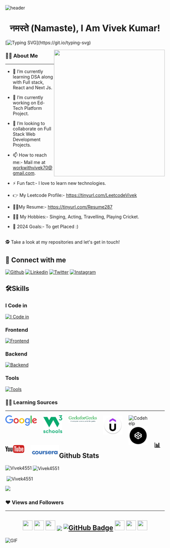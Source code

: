 ![header](https://user-images.githubusercontent.com/121122397/216614878-411f6178-defa-4330-ba48-16db1cc92830.png)


<h1 align="center">
नमस्ते (Namaste), I Am Vivek Kumar!<br>
</h1>

<p align="center">

[![Typing SVG](https://readme-typing-svg.demolab.com?font=Fira+Code&pause=700&width=1100&center=true&lines=Welcome+To+My+Github+Profile;FullStack+Web+Developer;Computer+Science+Engineer;Let's+Connect+To+Build+Future.)](https://git.io/typing-svg)
 </p>

<img align="right" width="350" height="400" src="https://octodex.github.com/images/daftpunktocat-thomas.gif">


### 🙋‍♂️ About Me
<hr/>

- 🌱 I’m currently learning DSA along with Full stack, React and Next Js.

- 🔭 I’m currently working on Ed-Tech Platform Project.
  
- 👯 I’m looking to collaborate on Full Stack Web Development Projects.
  
- 📫 How to reach me:- Mail me at workwithvivek70@gmail.com.
  
- ⚡ Fun fact:- I love to learn new technologies.
  
- 👉 My Leetcode Profile:- https://tinyurl.com/LeetcodeVivek 

- 🙌🏽My Resume:- https://tinyurl.com/Resume287

- 🕺🏼 My Hobbies:- Singing, Acting, Travelling, Playing Cricket.

- 🥅 2024 Goals:- To get Placed :)
  
<br>
🕵 Take a look at my repositories and let's get in touch!<br>

## 🚀 Connect with me
[![Github](https://skillicons.dev/icons?i=github)](https://github.com/Vivek4551)
[![Linkedin](https://skillicons.dev/icons?i=linkedin)](https://www.linkedin.com/in/vivek287/)
[![Twitter](https://skillicons.dev/icons?i=twitter)](https://twitter.com/Vivek_4551)
[![Instagram](https://skillicons.dev/icons?i=instagram)](https://www.instagram.com/ig.vivek02/)

## 🛠️Skills
### I Code in

[![I Code in](https://skillicons.dev/icons?i=c,cpp,python,java,kotlin,js)](https://github.com/Vivek4551)

<!-- ### Web Development
[![Frontend](https://skillicons.dev/icons?i=html,css,bootstrap,tailwind,sass,js,ts,nodejs,express,mongo,react,redux,angular)]() -->

### Frontend
[![Frontend](https://skillicons.dev/icons?i=html,css,bootstrap,tailwind,sass,js,ts,react,redux,angular,figma)](https://github.com/Vivek4551)

### Backend
[![Backend](https://skillicons.dev/icons?i=nodejs,express,mongo,mysql,firebase,appwrite,aws,gcp)](https://github.com/Vivek4551)

### Tools
[![Tools](https://skillicons.dev/icons?i=git,github,linux,androidstudio,docker,vscode,idea,md,ps)](https://github.com/Vivek4551)
<br>

### 🫶🏾 Learning Sources

<hr/>

<img align="left" alt="Google" width="100px" style="margin-right: 20px;" src="https://raw.githubusercontent.com/03prashantpk/03prashantpk/1c43b075caa7354c9cee8c46108de36ae09a87a2/assets/google-2015-google-new-google-icon.svg" />
<img align="left" alt="W3school" width="60px" style="margin-right: 20px;" src="https://github.com/03prashantpk/03prashantpk/blob/main/assets/w3school.png?raw=true" />
<img align="left" alt="gfg" width="90px" style="margin-right: 20px;" src="https://github.com/03prashantpk/03prashantpk/blob/main/assets/geeksforgeeks-17.png?raw=true" />
<img align="left" alt="Udemy" width="60px" style="margin-right: 20px;" src="https://raw.githubusercontent.com/03prashantpk/03prashantpk/main/assets/udemy.webp" />
<img align="left" alt="Codehelp" width="60px" style="margin-right: 20px;" src="https://res.cloudinary.com/codehelp/image/upload/v1667493133/codehelpFinalAssets/ort4cxqmugzj9an4sbae.png" />
<img align="left" alt="Codepen" width="60px" style="margin-right: 20px;" src="https://raw.githubusercontent.com/03prashantpk/03prashantpk/main/assets/social-32-512.webp" />
<img align="left" alt="YouTube" width="60px" style="margin-right: 20px;" src="https://raw.githubusercontent.com/03prashantpk/03prashantpk/main/assets/youtube.webp" />
<img align="left" alt="coursera" width="90px" src="https://github.com/03prashantpk/03prashantpk/blob/main/assets/coursera_logo_icon.png?raw=true" />


<br><br><br>

<!-- <img align="right" alt="coding" width="350" height="350" src="https://raw.githubusercontent.com/03prashantpk/03prashantpk/main/assets/keep_coding.gif"> -->

## 📊Github Stats

<p><img align="left" src="https://github-readme-stats.vercel.app/api/top-langs?username=Vivek4551&langs_count=10&show_icons=true&locale=en&theme=radical" alt="Vivek4551" /></p>

<p>&nbsp;<img align="center" src="https://github-readme-stats.vercel.app/api?username=Vivek4551&show_icons=true&locale=en&theme=radical" alt="Vivek4551" /></p>
 
<p>&nbsp;<img align="center" src="https://github-readme-streak-stats.herokuapp.com/?user=Vivek4551&theme=radical" alt="Vivek4551" /></p>

![](https://i.imgur.com/waxVImv.png)

<!-- ## 📊Github Stats

 <a href="https://github.com/Vivek4551/github-readme-stats"><img alt="Vivek's Top Languages" src="https://github-readme-stats.vercel.app/api/top-langs/?username=Vivek4551&langs_count=8&count_private=true&layout=compact&theme=nightowl&hide_border=true&bg_color=0D1117" /></a>  
 
<p>&nbsp;<img align="center" src="https://github-readme-stats.vercel.app/api?username=Vivek4551&show_icons=true&locale=en&theme=radical" alt="Vivek's Github" /></p>
 
<p>&nbsp;<img align="center" src="https://github-readme-streak-stats.herokuapp.com/?user=Vivek4551&theme=radical" alt="Vivek's Github" /></p>
<br> -->

<!-- ## 📊 GitHub Stats:

![](https://github-readme-stats.vercel.app/api/top-langs/?username=Vivek4551&theme=radical&hide_border=false&include_all_commits=true&count_private=true&layout=compact)
![](https://github-readme-stats.vercel.app/api?username=Vivek4551&theme=radical&hide_border=false&include_all_commits=true&count_private=true)
![](https://github-readme-streak-stats.herokuapp.com/?user=Vivek4551&theme=radical&hide_border=false) -->

### ❤ Views and Followers

<hr/>

<h2 align="center">
<img src="https://firebasestorage.googleapis.com/v0/b/storage-2a9f1.appspot.com/o/github-readme-img%2Fparty-parrot.gif?alt=media&token=27a30ea7-24f3-46db-97bd-69351d5411ea" width="31" height="31"/>
<img src="https://firebasestorage.googleapis.com/v0/b/storage-2a9f1.appspot.com/o/github-readme-img%2Fparty-parrot.gif?alt=media&token=27a30ea7-24f3-46db-97bd-69351d5411ea" width="31" height="31"/>
<img src="https://firebasestorage.googleapis.com/v0/b/storage-2a9f1.appspot.com/o/github-readme-img%2Fparty-parrot.gif?alt=media&token=27a30ea7-24f3-46db-97bd-69351d5411ea" width="31" height="31"/>
<img src="https://komarev.com/ghpvc/?username=Vivek4551&&style=round-square" align="center" />
 <a href="https://github.com/Vivek4551?tab=followers"><img src="https://img.shields.io/github/followers/Vivek4551?label=Followers&style=social" alt="GitHub Badge"></a>
<img src="https://firebasestorage.googleapis.com/v0/b/storage-2a9f1.appspot.com/o/github-readme-img%2Fparty-parrot-2.gif?alt=media&token=4d7be19e-492c-4f18-9ea2-3773989b2721" width="31" height="31"/>
<img src="https://firebasestorage.googleapis.com/v0/b/storage-2a9f1.appspot.com/o/github-readme-img%2Fparty-parrot-2.gif?alt=media&token=4d7be19e-492c-4f18-9ea2-3773989b2721" width="31" height="31"/>
<img src="https://firebasestorage.googleapis.com/v0/b/storage-2a9f1.appspot.com/o/github-readme-img%2Fparty-parrot-2.gif?alt=media&token=4d7be19e-492c-4f18-9ea2-3773989b2721" width="31" height="31"/>
</h2>

<img align="center" height="400" width="1100" alt="GIF" src="https://firebasestorage.googleapis.com/v0/b/storage-2a9f1.appspot.com/o/github-readme-img%2Fgiphy.gif?alt=media&token=e92f9416-8187-4ffa-a38c-47842be32451"/>


